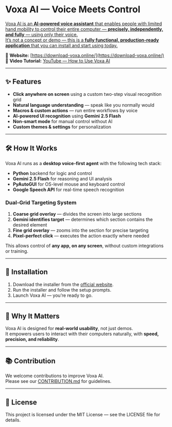 # Voxa AI — Voice Meets Control

[Voxa AI is an **AI-powered voice assistant** that enables people with limited hand mobility to control their entire computer — **precisely, independently, and fully** — using only their voice.  
It’s not a concept or demo — this is a **fully functional, production-ready application** that you can install and start using today.](https://i.ibb.co/qY8XPFwQ/medium.jpg)

🔗 **Website:** [https://download-voxa.online/](https://download-voxa.online/)  
🎥 **Video Tutorial:** [YouTube — How to Use Voxa AI](https://www.youtube.com/watch?v=Nz9TFwHUPGk&t=1s)

---

## ✨ Features

- **Click anywhere on screen** using a custom two-step visual recognition grid
- **Natural language understanding** — speak like you normally would
- **Macros & custom actions** — run entire workflows by voice
- **AI-powered UI recognition** using **Gemini 2.5 Flash**
- **Non-smart mode** for manual control without AI
- **Custom themes & settings** for personalization

---

## 🛠 How It Works

Voxa AI runs as a **desktop voice-first agent** with the following tech stack:

- **Python** backend for logic and control
- **Gemini 2.5 Flash** for reasoning and UI analysis
- **PyAutoGUI** for OS-level mouse and keyboard control
- **Google Speech API** for real-time speech recognition

### Dual-Grid Targeting System
1. **Coarse grid overlay** — divides the screen into large sections
2. **Gemini identifies target** — determines which section contains the desired element
3. **Fine grid overlay** — zooms into the section for precise targeting
4. **Pixel-perfect click** — executes the action exactly where needed

This allows control of **any app, on any screen**, without custom integrations or training.

---

## 🚀 Installation

1. Download the installer from the [official website](https://download-voxa.online/).
2. Run the installer and follow the setup prompts.
3. Launch Voxa AI — you’re ready to go.

---

## 📌 Why It Matters

Voxa AI is designed for **real-world usability**, not just demos.  
It empowers users to interact with their computers naturally, with **speed, precision, and reliability**.

---

## 📚 Contribution

We welcome contributions to improve Voxa AI.  
Please see our [CONTRIBUTION.md](CONTRIBUTION.md) for guidelines.

---

## 📜 License

This project is licensed under the MIT License — see the LICENSE file for details.
